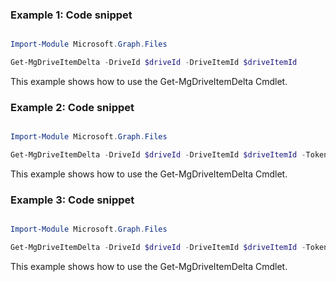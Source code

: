 ### Example 1: Code snippet

```powershell

Import-Module Microsoft.Graph.Files

Get-MgDriveItemDelta -DriveId $driveId -DriveItemId $driveItemId

```
This example shows how to use the Get-MgDriveItemDelta Cmdlet.

### Example 2: Code snippet

```powershell

Import-Module Microsoft.Graph.Files

Get-MgDriveItemDelta -DriveId $driveId -DriveItemId $driveItemId -Token "latest" 

```
This example shows how to use the Get-MgDriveItemDelta Cmdlet.

### Example 3: Code snippet

```powershell

Import-Module Microsoft.Graph.Files

Get-MgDriveItemDelta -DriveId $driveId -DriveItemId $driveItemId -Token "2021-09-29T20:00:00Z" 

```
This example shows how to use the Get-MgDriveItemDelta Cmdlet.

